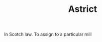 ---
title: Astrict
letter: A
permalink: "/definitions/astrict.html"
body: In Scotch law. To assign to a particular mill
published_at: '2018-07-07'
layout: post
---